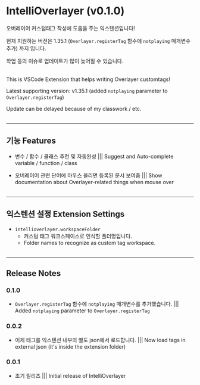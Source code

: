 # IntelliOverlayer (v0.1.0)

오버레이어 커스텀태그 작성에 도움을 주는 익스텐션입니다!

현재 지원하는 버전은 1.35.1 (`Overlayer.registerTag` 함수에 `notplaying` 매개변수 추가) 까지 입니다.

학업 등의 이슈로 업데이트가 많이 늦어질 수 있습니다.<br><br>

This is VSCode Extension that helps writing Overlayer customtags!

Latest supporting version: v1.35.1 (added `notplaying` parameter to `Overlayer.registerTag`)

Update can be delayed because of my classwork / etc.<br><br>

___

## 기능 Features

* 변수 / 함수 / 클래스 추천 및 자동완성 ||| Suggest and Auto-complete variable / function / class

* 오버레이어 관련 단어에 마우스 올리면 등록된 문서 보여줌 ||| Show documentation about Overlayer-related things when mouse over<br><br>

___

## 익스텐션 설정 Extension Settings

* `intellioverlayer.workspaceFolder`
    - 커스텀 태그 워크스페이스로 인식할 폴더명입니다.
    - Folder names to recognize as custom tag workspace.<br><br>

___

## Release Notes

### 0.1.0

* `Overlayer.registerTag` 함수에 `notplaying` 매개변수를 추가했습니다. ||| Added `notplaying` parameter to `Overlayer.registerTag`

### 0.0.2

* 이제 태그를 익스텐션 내부의 별도 json에서 로드합니다.  ||| Now load tags in external json (it's inside the extension folder)

### 0.0.1

* 초기 릴리즈 ||| Initial release of IntelliOverlayer

